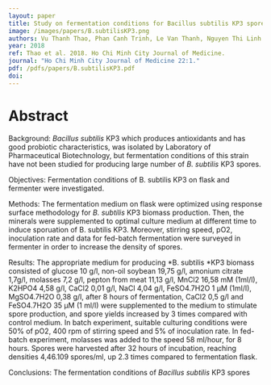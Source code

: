 ```yaml
---
layout: paper
title: Study on fermentation conditions for Bacillus subtilis KP3 spores production activity
image: /images/papers/B.subtilisKP3.png
authors: Vu Thanh Thao, Phan Canh Trinh, Le Van Thanh, Nguyen Thi Linh Giang, and Tran Cat Dong
year: 2018
ref: Thao et al. 2018. Ho Chi Minh City Journal of Medicine.
journal: "Ho Chi Minh City Journal of Medicine 22:1."
pdf: /pdfs/papers/B.subtilisKP3.pdf
doi: 
---
```


# Abstract

Background: *Bacillus subtilis* KP3 which produces antioxidants and has good probiotic characteristics, was isolated by Laboratory of Pharmaceutical Biotechnology, but fermentation conditions of this strain have not been studied for producing large number of *B. subtilis* KP3 spores. 

Objectives: Fermentation conditions of B. subtilis KP3 on flask and fermenter were investigated. 

Methods: The fermentation medium on flask were optimized using response surface methodology for *B. subtilis* KP3 biomass production. Then, the minerals were supplemented to optimal culture medium at different time to induce sporuation of B. subtilis KP3. Moreover, stirring speed, pO2, inoculation rate and data for fed-batch fermentation were surveyed in fermenter in order to increase the density of spores. 

Results: The appropriate medium for producing *B. subtilis *KP3 biomass consisted of glucose 10 g/l, non-oil soybean 19,75 g/l, amonium citrate 1,7g/l, molasses 7,2 g/l, pepton from meat 11,13 g/l, MnCl2 16,58 mM (1ml/l), K2HPO4 4,58 g/l, CaCl2 0,01 g/l, NaCl 4,04 g/l, FeSO4.7H2O 1 μM (1ml/l), MgSO4.7H2O 0,38 g/l, after 8 hours of fermentation, CaCl2 0,5 g/l and FeSO4.7H2O 35 μM (1 ml/l) were supplemented to the medium to stimulate spore production, and spore yields increased by 3 times compared with control medium. In batch experiment, suitable culturing conditions were 50% of pO2, 400 rpm of stirring speed and 5% of inoculation rate. In fed-batch experiment, molasses was added to the speed 58 ml/hour, for 8 hours. Spores were harvested after 32 hours of incubation, reaching densities 4,46.109 spores/ml, up 2.3 times compared to fermentation flask. 

Conclusions: The fermentation conditions of *Bacillus subtilis* KP3 spores

